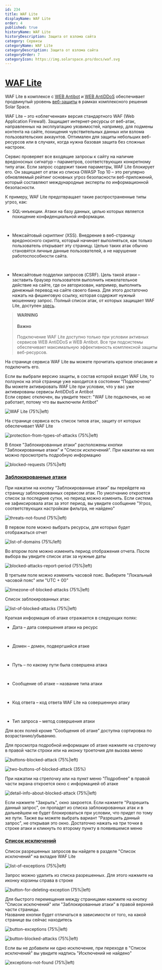 ```yaml
---
id: 234
title: WAF Lite
displayName: WAF Lite
order: 4
published: true
historyName: WAF Lite
historyDescription: Защита от взлома сайта
category: Сервисы
categoryName: WAF Lite
categoryDescription: Защита от взлома сайта
categoryOrder: 7
categoryIcon: https://img.solarspace.pro/docs/waf.svg
---
```


# [WAF Lite](waf-lite)

WAF Lite в комплексе с [WEB Antibot]([216]) и [WEB AntiDDoS]([217]) обеспечивает продвинутый уровень [веб-защиты]([240]) в рамках комплексного решения Solar Space.

WAF Lite – это «облегченная» версия стандартного WAF (Web Application Firewall). Защищает интернет-ресурсы от веб-атак, направленных на эксплуатацию уязвимостей, например, для подмены контента на сайте, похищения чувствительных данных или взлома пользовательских аккаунтов. Оптимален для защиты небольших веб-ресурсов или в случаях, когда нужна базовая защита без сложных настроек.

Сервис проверяет все входящие запросы к сайту на наличие вредоносных сигнатур – параметров, соответствующих конкретному типу атак. Если запрос содержит такие параметры, WAF Lite блокирует его. Он защищает от атак из списка OWASP Top 10 – это регулярно обновляемый рейтинг основных угроз безопасности веб-приложений, который составляют международные эксперты по информационной безопасности.

К примеру, WAF Lite предотвращает такие распространенные типы угроз, как:

- SQL-инъекции. Атаки на базу данных, целью которых является похищение конфиденциальной информации.

<br/>

- Межсайтовый скриптинг (XSS). Внедрение в веб-страницу вредоносного скрипта, который начинает выполняться, как только пользователь открывает эту страницу. Целью таких атак обычно становятся личные данные пользователей, а не нарушение работоспособности сайта.

<br/>

- Межсайтовые подделки запросов (CSRF). Цель такой атаки – заставить браузер пользователя выполнить нежелательное действие на сайте, где он авторизован, например, выполнить денежный перевод на сайте своего банка. Для этого достаточно нажать на фишинговую ссылку, которая содержит нужный мошеннику запрос.
Полный список атак, от которых защищает WAF Lite, доступен [здесь]([255]).

> **WARNING**
> #### Важно
> Подключение WAF Lite доступно только при условии активных сервисов WEB AntiDDoS и WEB Antibot. Все три подсистемы обеспечивает максимальную эффективность комплексной защиты веб-ресурсов.

На странице сервиса WAF Lite вы можете прочитать краткое описание и подключить его.  

Если вы выбрали версию защиты, в состав которой входит WAF Lite, то ползунок на этой странице уже находится в состоянии "Подключено"    
Вы можете активировать WAF Lite при условии, что у вас уже активированы сервисы AntiDDoS и Antibot  
Если сервис отключен, вы увидите текст: "WAF Lite подключен, но не работает, потому что вы выключили Antibot"

![WAF Lite (75%|left)](https://img.solarspace.pro/docs/field-waf.jpg "waf-lite")

На странице сервиса есть список типов атак, защиту от которых обеспечивает WAF Lite 

![protection-from-types-of-attacks (75%|left)](https://img.solarspace.pro/docs/protection-from-types-of-attacks-waf.jpg "Защита от типов атак")

В блоке "Заблокированные атаки" расположены кнопки "Заблокированные атаки" и "Список исключений". При нажатии на них можно просмотреть подробную информацию

![blocked-requests (75%|left)](https://img.solarspace.pro/docs/blocked-attacks-waf.jpg "Заблокированные атаки")


### [Заблокированные атаки](blocked-attacks)

При нажатии на кнопку “Заблокированные атаки” вы перейдете на страницу заблокированных сервисом атак. По умолчанию откроется список за последние сутки, но период можно изменить. Если система не зафиксировала атак за этот период, вы увидите сообщение "Угроз, соответствующих настройкам фильтра, не найдено"

![threats-not-found (75%|left)](https://img.solarspace.pro/docs/threats-not-found-blocked-attacks.jpg "Угрозы не найдены")

В первом поле можно выбрать ресурсы, для которых будет отображаться отчет

![list-of-domains (75%/left)](https://img.solarspace.pro/docs/all-domains-blocked-attacks.jpg "Список доменов")

Во втором поле можно изменить период отображения отчета. После выбора вы увидите список атак за нужные даты

![blocked-attacks-report-period (75%|left)](https://img.solarspace.pro/docs/time-blocked-attacks.jpg "Период отчета о заблокированных атаках")

В третьем поле можно изменить часовой пояс. Выберите "Локальный часовой пояс" или "UTC + 00"

![timezone-of-blocked-attacks (75%|left)](https://img.solarspace.pro/docs/timezone-blocked-attacks.jpg "Выбор часового пояса")

Список заблокированных атак:

![list-of-blocked-attacks (75%|left)](https://img.solarspace.pro/docs/all-attacks-blocked-attacks.jpg "Список заблокированных атак")

Краткая информация об атаке отражается в следующих полях:

- Дата – дата совершения атаки на ресурс

<br/>

- Домен – домен, подвергшийся атаке

<br/>

- Путь – по какому пути была совершена атака

<br/>

- Сообщение об атаке – название типа атаки

<br/>

- Код ответа – код ответа WAF Lite на совершенную атаку

<br/>

- Тип запроса – метод совершения атаки

Для всех полей кроме “Сообщения об атаке” доступна сортировка по возрастанию/убыванию.

Для просмотра подробной информации об атаке нажмите на стрелочку в правой части строки или на иконку троеточия для вызова меню

![buttons-blocked-attack (75%|left)](https://img.solarspace.pro/docs/buttons-blocked-attacks.jpg "Кнопки в строке заблокированной атаки")

![two-buttons-of-blocked-attack (35%)](https://img.solarspace.pro/docs/description-buttons-blocked-attacks.jpg "Описание кнопок заимодействия с заблокированной атакой")

При нажатии на стрелочку или на пункт меню "Подробнее" в правой части экрана откроется окно с информацией об атаке

![detail-info-about-blocked-attack (75%|left)](https://img.solarspace.pro/docs/attack-info-blocked-attacks.jpg "Подробная информация о заблокированной атаке")

Если нажмете "Закрыть", окно закроется. Если нажмете "Разрешить данный запрос", он пропадет из списка заблокированных атак и в дальнейшем не будет блокироваться при условии, что придет по тому же пути. Также вы можете выбрать вариант "Разрешить данный запрос", не открывая это окно. Достаточно нажать на три точки в строке атаки и кликнуть по второму пункту в появившемся меню

### [Список исключений](list-of-exceptions)

Список разрешенных запросов вы найдете в разделе "Список исключений" на вкладке WAF Lite

![list-of-exceptions (75%|left)](https://img.solarspace.pro/docs/list-of-exceptions.jpg "Список исключений")

Запрос можно удалить из списка разрешенных. Для этого нажмите на иконку корзины справа в строке

![button-for-deleting-exception (75%|left)](https://img.solarspace.pro/docs/delete-exceptions.jpg "Удаление исключения")

Для быстрого перемещения между страницами нажмите на кнопку "Список исключений" или "Заблокированные атаки" в правой верхней части страницы.  
Название кнопки будет отличаться в зависимости от того, на какой странице вы сейчас находитесь

![button-exceptions (75%|left)](https://img.solarspace.pro/docs/button-exceptions.jpg "Кнопка Список исключений")

![button-blocked-attacks (75%|left)](https://img.solarspace.pro/docs/button-attacks.jpg "Кнопка Заблокированные атаки")

Если вы не добавили ни одно исключение, при переходе в "Список исключений" вы увидите надпись "Исключений не найдено"

![exceptions-not-found (75%|left)](https://img.solarspace.pro/docs/not-found-exceptions.jpg "Исключений не найдено")

